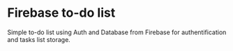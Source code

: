 # Firebase to-do list
Simple to-do list using Auth and Database from Firebase for authentification and tasks list storage.
